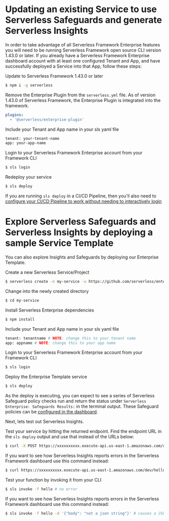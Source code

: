 # Updating an existing Service to use Serverless Safeguards and generate Serverless Insights

In order to take advantage of all Serverless Framework Enterprise features you will need to be running Serverless Framework open source CLI version 1.43.0 or later.  If you already have a Serverless Framework Enterprise dashboard account with at least one configured Tenant and App, and have successfully deployed a Service into that App, follow these steps:

Update to Serverless Framework 1.43.0 or later
```sh
$ npm i -g serverless
```

Remove the Enterprise Plugin from the `serverless.yml` file. As of version 1.43.0 of Serverless Framework, the Enterprise Plugin is integrated into the framework.
```yaml
plugins:
  - '@serverless/enterprise-plugin'
```

Include your Tenant and App name in your sls yaml file
```sh
tenant: your-tenant-name 
app: your-app-name
```

Login to your Serverless Framework Enterprise account from your Framework CLI
```sh
$ sls login
```

Redeploy your service
```sh
$ sls deploy
```

If you are running `sls deploy` in a CI/CD Pipeline, then you'll also need to [configure your CI/CD Pipeline to work without needing to interactively login](./running-in-cicd.md)

# Explore Serverless Safeguards and Serverless Insights by deploying a sample Service Template

You can also explore Insights and Safeguards by deploying our Enterprise Template.

Create a new Serverless Service/Project
```sh
$ serverless create -n my-service -u https://github.com/serverless/enterprise-template
```

Change into the newly created directory
```sh
$ cd my-service
```

Install Serverless Enterprise dependencies
```sh
$ npm install
```

Include your Tenant and App name in your sls yaml file
```sh
tenant: tenantname # NOTE: change this to your tenant name
app: appname # NOTE: change this to your app name
```

Login to your Serverless Framework Enterprise account from your Framework CLI
```sh
$ sls login
```

Deploy the Enterprise Template service
```sh
$ sls deploy
```

As the deploy is executing, you can expect to see a series of Serverless Safeguard policy checks run and return the status under `Serverless Enterprise: Safeguards Results:` in the terminal output. These Safeguard policies can be [configured in the dashboard](./safeguards.md#configuring-policies).

Next, lets test out Serverless Insights.

Test your service by hitting the returned endpoint.  Find the endpoint URL in the `sls deploy` output and use that instead of the URLs below:
```sh
$ curl -X POST https://xxxxxxxxxx.execute-api.us-east-1.amazonaws.com/dev/hello # no error
```

If you want to see how Serverless Insights reports errors in the Serverless Framework dashboard use this command instead:
```sh
$ curl https://xxxxxxxxxx.execute-api.us-east-1.amazonaws.com/dev/hello --data-binary 'not a json string' # causes a JSON parsing error so error Insights will populate
```

Test your function by invoking it from your CLI
```sh
$ sls invoke -f hello # no error
```

If you want to see how Serverless Insights reports errors in the Serverless Framework dashboard use this command instead:
```sh
$ sls invoke -f hello -d '{"body": "not a json string"}' # causes a JSON parsing error so error Insights will populate
```

